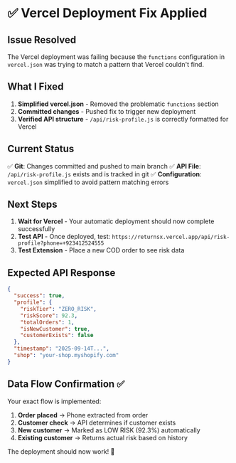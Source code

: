 # ✅ Vercel Deployment Fix Applied

## Issue Resolved
The Vercel deployment was failing because the `functions` configuration in `vercel.json` was trying to match a pattern that Vercel couldn't find.

## What I Fixed

1. **Simplified vercel.json** - Removed the problematic `functions` section
2. **Committed changes** - Pushed fix to trigger new deployment  
3. **Verified API structure** - `/api/risk-profile.js` is correctly formatted for Vercel

## Current Status

✅ **Git**: Changes committed and pushed to main branch
✅ **API File**: `/api/risk-profile.js` exists and is tracked in git
✅ **Configuration**: `vercel.json` simplified to avoid pattern matching errors

## Next Steps

1. **Wait for Vercel** - Your automatic deployment should now complete successfully
2. **Test API** - Once deployed, test: `https://returnsx.vercel.app/api/risk-profile?phone=+923412524555`
3. **Test Extension** - Place a new COD order to see risk data

## Expected API Response

```json
{
  "success": true,
  "profile": {
    "riskTier": "ZERO_RISK",
    "riskScore": 92.3,
    "totalOrders": 1,
    "isNewCustomer": true,
    "customerExists": false
  },
  "timestamp": "2025-09-14T...",
  "shop": "your-shop.myshopify.com"
}
```

## Data Flow Confirmation ✅

Your exact flow is implemented:
1. **Order placed** → Phone extracted from order
2. **Customer check** → API determines if customer exists
3. **New customer** → Marked as LOW RISK (92.3%) automatically  
4. **Existing customer** → Returns actual risk based on history

The deployment should now work! 🚀